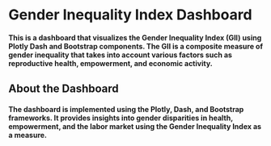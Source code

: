 # Gender Inequality Index Dashboard
#### This is a dashboard that visualizes the Gender Inequality Index (GII) using Plotly Dash and Bootstrap components. The GII is a composite measure of gender inequality that takes into account various factors such as reproductive health, empowerment, and economic activity.

## About the Dashboard
#### The dashboard is implemented using the Plotly, Dash, and Bootstrap frameworks. It provides insights into gender disparities in health, empowerment, and the labor market using the Gender Inequality Index as a measure.
